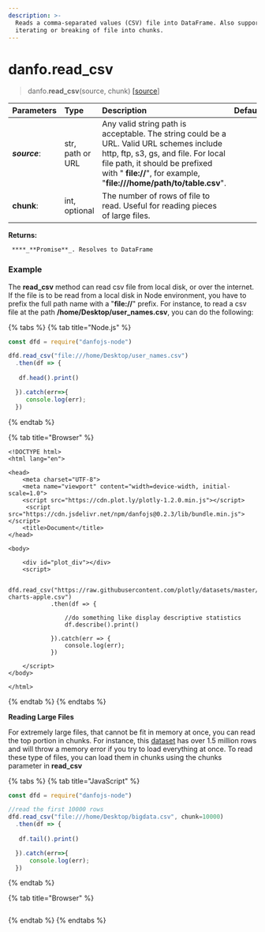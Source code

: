 ```yaml
---
description: >-
  Reads a comma-separated values (CSV) file into DataFrame. Also supports
  iterating or breaking of file into chunks.
---
```


# danfo.read\_csv

> danfo.**read\_csv**\(source, chunk\) [\[source](https://github.com/opensource9ja/danfojs/blob/master/danfojs/src/io/reader.js#L21)\]

| **Parameters** | Type | Description | Default |
| :--- | :--- | :--- | :--- |
| _**source**_: | str, path or URL  | Any valid string path is acceptable. The string could be a URL. Valid URL schemes include http, ftp, s3, gs, and file. For local file path, it should be prefixed with " **file://**", for example, "**file:///home/path/to/table.csv**". |  |
| **chunk**: |  int, optional | The number of rows of file to read. Useful for reading pieces of large files. |  |

**Returns:**

     ****_**Promise**_. Resolves to DataFrame

### Example

The **read\_csv** method can read csv file from local disk, or over the internet. If the file is to be read from a local disk in Node environment, you have to prefix the full path name with a "**file://**" prefix. For instance, to read a csv file at the path **/home/Desktop/user\_names.csv**, you can do the following:

{% tabs %}
{% tab title="Node.js" %}
```javascript
const dfd = require("danfojs-node")

dfd.read_csv("file:///home/Desktop/user_names.csv")
  .then(df => {
  
   df.head().print()

  }).catch(err=>{
     console.log(err);
  })
```
{% endtab %}

{% tab title="Browser" %}
```markup
<!DOCTYPE html>
<html lang="en">

<head>
    <meta charset="UTF-8">
    <meta name="viewport" content="width=device-width, initial-scale=1.0">
    <script src="https://cdn.plot.ly/plotly-1.2.0.min.js"></script> 
     <script src="https://cdn.jsdelivr.net/npm/danfojs@0.2.3/lib/bundle.min.js"></script>
    <title>Document</title>
</head>

<body>

    <div id="plot_div"></div>
    <script>

         dfd.read_csv("https://raw.githubusercontent.com/plotly/datasets/master/finance-charts-apple.csv")
            .then(df => {

                //do something like display descriptive statistics
                df.describe().print()
                
            }).catch(err => {
                console.log(err);
            })
         
    </script>
</body>

</html>

```
{% endtab %}
{% endtabs %}

**Reading Large Files**

For extremely large files, that cannot be fit in memory at once, you can read the top portion in chunks. For instance, this [dataset](http://eforexcel.com/wp/wp-content/uploads/2017/07/1500000%20Sales%20Records.7z) has over 1.5 million rows and will throw a memory error if you try to load everything at once. To read these type of files, you can load them in chunks using the chunks parameter in **read\_csv**

{% tabs %}
{% tab title="JavaScript" %}
```javascript
const dfd = require("danfojs-node")

//read the first 10000 rows
dfd.read_csv("file:///home/Desktop/bigdata.csv", chunk=10000)
  .then(df => {
  
   df.tail().print()

  }).catch(err=>{
      console.log(err);
  })
```
{% endtab %}

{% tab title="Browser" %}
```

```
{% endtab %}
{% endtabs %}

